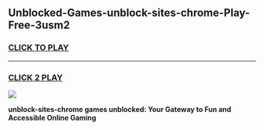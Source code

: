 
## Unblocked-Games-unblock-sites-chrome-Play-Free-3usm2
<h3>
<a href="https://premium76.site?title=unblock-sites-chrome&ref=23A">CLICK TO PLAY</a></h3>
<hr>

<h3>
<a href="https://premium76.site?title=unblock-sites-chrome&ref=23A">CLICK 2 PLAY</a>
  
</h3>

<a href="https://premium76.site?title=unblock-sites-chrome&ref=23A"><img src="https://clearcache.store/games.png"></a>


**unblock-sites-chrome games unblocked: Your Gateway to Fun and Accessible Online Gaming**
